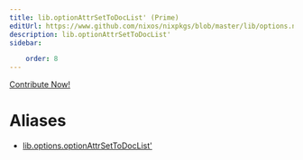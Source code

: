 ```yaml
---
title: lib.optionAttrSetToDocList' (Prime)
editUrl: https://www.github.com/nixos/nixpkgs/blob/master/lib/options.nix#L308C29
description: lib.optionAttrSetToDocList'
sidebar:

    order: 8
---
```


<a href="https://www.github.com/nixos/nixpkgs/blob/master/lib/options.nix#L308C29">Contribute Now!</a>


# Aliases

- [lib.options.optionAttrSetToDocList'](/nix-doc-comments/reference/lib/options/lib-options-optionAttrSetToDocList' (Prime))



